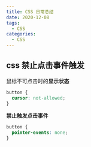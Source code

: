 ```yaml
---
title: CSS 日常总结
date: 2020-12-08
tags:
  - CSS
categories:
  - CSS
---
```


## css 禁止点击事件触发

鼠标不可点击时的**显示状态**

```css
button {
  cursor: not-allowed;
}
```

**禁止触发点击事件**

```css
button {
  pointer-events: none;
}
```
